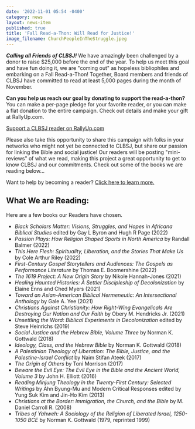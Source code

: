 ```yaml
---
date: '2022-11-01 05:54 -0400'
category: news
layout: news-item
published: true
title: 'Fall Read-a-Thon: Will Read for Justice!'
image_filename: ChurchPeopleInTheStruggle.jpeg
---
```

_**Calling all Friends of CLBSJ!**_ We have amazingly been challenged by a donor to raise $25,000 before the end of the year. To help us meet this goal and have fun doing it, we are "coming out" as hopeless bibliophiles and embarking on a Fall Read-a-Thon! Together, Board members and friends of CLBSJ have committed to read at least 5,000 pages during the month of November.

**Can you help us reach our goal by donating to support the read-a-thon?** You can make a per-page pledge for your favorite reader, or you can make a flat donation to the entire campaign. Check out details and make your gift at RallyUp.com.

<a class="button primary" href="https://go.rallyup.com/clbsj-read4justice">Support a CLBSJ reader on RallyUp.com</a>

Please also take this opportunity to share this campaign with folks in your networks who might not yet be connected to CLBSJ, but share our passion for linking the Bible and social justice! Our readers will be posting "mini-reviews" of what we read, making this project a great opportunity to get to know CLBSJ and our commitments. Check out some of the books we are reading below...

Want to help by becoming a reader? [Click here to learn more.](https://go.rallyup.com/c/clbsj-read4justice-reader)

## What We are Reading:
Here are a few books our Readers have chosen.
- _Black Scholars Matter: Visions, Struggles, and Hopes in Africana Biblical Studies_ edited by Gay L Byron and Hugh R Page (2022) 
- _Passion Plays: How Religion Shaped Sports in North America_ by Randall Balmer (2022)
- _This Here Flesh: Spirituality, Liberation, and the Stories That Make Us_ by Cole Arthur Riley (2022)
- _First-Century Gospel Storytellers and Audiences: The Gospels as Performance Literature_ by Thomas E. Boomershine (2022)
- _The 1619 Project: A New Origin Story_ by Nikole Hannah-Jones (2021)
- _Healing Haunted Histories: A Settler Discipleship of Decolonization_ by Elaine Enns and Ched Myers (2021)
- _Toward an Asian-American Biblical Hermeneutic: An Intersectional Anthology_ by Gale A. Yee (2021)
- _Christians Against Christianity: How Right-Wing Evangelicals Are Destroying Our Nation and Our Faith_ by Obery M. Hendricks Jr. (2021)
- _Unsettling the Word: Biblical Experiments in Decolonization_ edited by Steve Heinrichs (2019)
- _Social Justice and the Hebrew Bible, Volume Three_ by Norman K. Gottwald (2018)
- _Ideology, Class, and the Hebrew Bible_ by Norman K. Gottwald (2018)
- _A Palestinian Theology of Liberation: The Bible, Justice, and the Palestine-Israel Conflict_ by Naim Stifan Ateek (2017)
- _The Origin of Others_ by Toni Morrison (2017)
- _Beware the Evil Eye: The Evil Eye in the Bible and the Ancient World, Volume 3_ by John H. Elliott (2016)
- _Reading Minjung Theology in the Twenty-First Century: Selected Writings_ by Ahn Byung-Mu and Modern Critical Responses edited by Yung Suk Kim and Jin-Ho Kim (2013)
- _Christians at the Border: Immigration, the Church, and the Bible_ by M. Daniel Carroll R. (2008)
- _Tribes of Yahweh: A Sociology of the Religion of Liberated Israel, 1250-1050 BCE_ by Norman K. Gottwald (1979, reprinted 1999)
